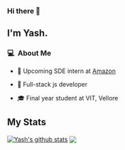### Hi there 👋

## I'm Yash.


### 💻 &nbsp;About Me 

- 💼 Upcoming SDE intern at [Amazon](http://amazon.in/)

- 🔨 Full-stack js developer

- 🎓 Final year student at VIT, Vellore
 

## My Stats
<a href="https://github.com/singhalyash8080/github-readme-stats"><img align="center" src="https://github-readme-stats.vercel.app/api?username=singhalyash8080&show_icons=true&include_all_commits=true&theme=buefy&hide_border=true" alt="Yash's github stats" /></a> <a href="https://github.com/singhalyash8080/github-readme-stats"><img align="center" src="https://github-readme-stats.vercel.app/api/top-langs/?username=singhalyash8080&layout=compact&theme=buefy&hide_border=true" /></a>


